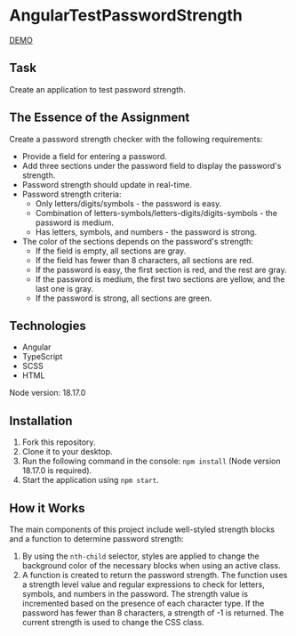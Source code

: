 # AngularTestPasswordStrength

[DEMO](https://M1k1ta.github.io/angular_test-password)

## Task
Create an application to test password strength.

## The Essence of the Assignment
Create a password strength checker with the following requirements:
- Provide a field for entering a password.
- Add three sections under the password field to display the password's strength.
- Password strength should update in real-time.
- Password strength criteria:
  - Only letters/digits/symbols - the password is easy.
  - Combination of letters-symbols/letters-digits/digits-symbols - the password is medium.
  - Has letters, symbols, and numbers - the password is strong.
- The color of the sections depends on the password's strength:
  - If the field is empty, all sections are gray.
  - If the field has fewer than 8 characters, all sections are red.
  - If the password is easy, the first section is red, and the rest are gray.
  - If the password is medium, the first two sections are yellow, and the last one is gray.
  - If the password is strong, all sections are green.

## Technologies
- Angular
- TypeScript
- SCSS
- HTML

Node version: 18.17.0

## Installation
1. Fork this repository.
2. Clone it to your desktop.
3. Run the following command in the console: `npm install` (Node version 18.17.0 is required).
4. Start the application using `npm start`.

## How it Works
The main components of this project include well-styled strength blocks and a function to determine password strength:
1. By using the `nth-child` selector, styles are applied to change the background color of the necessary blocks when using an active class.
2. A function is created to return the password strength. The function uses a strength level value and regular expressions to check for letters, symbols, and numbers in the password. The strength value is incremented based on the presence of each character type. If the password has fewer than 8 characters, a strength of -1 is returned. The current strength is used to change the CSS class.
